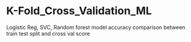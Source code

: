 # K-Fold_Cross_Validation_ML
Logistic Reg, SVC, Random forest model accuracy comparison between train test split and cross val score
